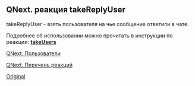 ## QNext. реакция takeReplyUser

takeReplyUser - взять пользователя на чье сообщение ответили в чате.



Подробнее об использовании можно прочитать в инструкции по реакции: [**takeUsers**](/docs-test/_export/reactions/takeusers)



[QNext. Пользователи](/docs-test/_export/admin/users-about)

[QNext. Перечень реакций](/docs-test/_export/reactions)


  
[Original](https://telegra.ph/QNext-admin-reaction-takeReplyUser-05-09)